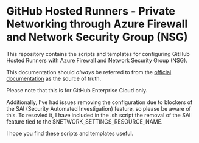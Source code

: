 # GitHub Hosted Runners - Private Networking through Azure Firewall and Network Security Group (NSG)

This repository contains the scripts and templates for configuring GitHub Hosted Runners with Azure Firewall and Network Security Group (NSG).

This documentation should _always_ be referred to from the [official documentation](https://docs.github.com/en/enterprise-cloud@latest/admin/configuration/configuring-private-networking-for-hosted-compute-products/configuring-private-networking-for-github-hosted-runners) as the source of truth.

Please note that this is for GitHub Enterprise Cloud only.

Additionally, I've had issues removing the configuration due to blockers of the SAI (Security Automated Investigation) feature, so please be aware of this. To resovled it, I have included in the .sh script the removal of the SAI feature tied to the $NETWORK_SETTINGS_RESOURCE_NAME.

I hope you find these scripts and templates useful. 